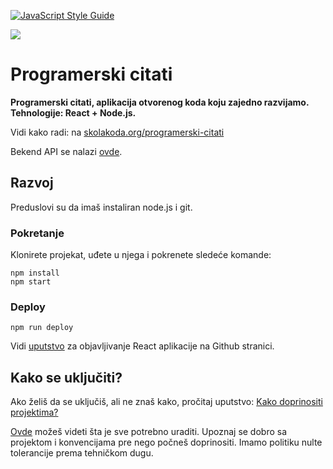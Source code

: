 [![JavaScript Style Guide](https://img.shields.io/badge/code_style-standard-brightgreen.svg)](https://standardjs.com)

[![](screen.png)](https://skolakoda.org/programerski-citati/)

# Programerski citati

**Programerski citati, aplikacija otvorenog koda koju zajedno razvijamo. Tehnologije: React + Node.js.**

Vidi kako radi: na [skolakoda.org/programerski-citati](https://skolakoda.org/programerski-citati/)

Bekend API se nalazi [ovde](https://github.com/skolakoda/baza-podataka).

## Razvoj

Preduslovi su da imaš instaliran node.js i git. 

### Pokretanje

Klonirete projekat, uđete u njega i pokrenete sledeće komande:

```
npm install
npm start

```

### Deploy

```
npm run deploy
```

Vidi [uputstvo](https://github.com/facebookincubator/create-react-app/blob/master/packages/react-scripts/template/README.md#github-pages) za objavljivanje React aplikacije na Github stranici.

## Kako se uključiti?

Ako želiš da se uključiš, ali ne znaš kako, pročitaj uputstvo: [Kako doprinositi projektima?](http://skolakoda.org/kako-doprinositi/)

[Ovde](https://trello.com/b/fBcFTxgo/programerski-citati) možeš videti šta je sve potrebno uraditi. Upoznaj se dobro sa projektom i konvencijama pre nego počneš doprinositi. Imamo politiku nulte tolerancije prema tehničkom dugu.
